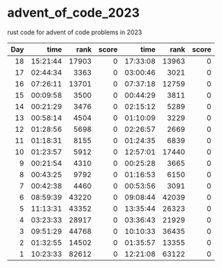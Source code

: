 # advent_of_code_2023
rust code for advent of code problems in 2023

|Day  | time | rank | score | time | rank | score| 
|---:|---:|---:|---:|---:|---:|---:|
|18|15:21:44|17903|0|17:33:08|13963|0|
|17|02:44:34|3363|0|03:00:46|3021|0|
|16|07:26:11|13701|0|07:37:18|12759|0|
|15|00:09:58|3500|0|00:44:29|3811|0|
|14|00:21:29|3476|0|02:15:12|5289|0|
|13 |  00:58:14  | 4504   |  0|01:10:09|3229|0|
| 12 |   01:28:56 |  5698   |   0|02:26:57|2669|0|
| 11 |  01:18:31  | 8155|0|01:24:35|6839|0|
| 10 |  01:23:57  | 5912|0|12:57:01|17440|0|
|  9 |  00:21:54  | 4310|0|00:25:28|3665|0|
|  8 |  00:43:25  | 9792|0|01:16:53|6150|0|
|  7 |  00:42:38  | 4460|0|00:53:56|3091|0|
|  6 |  08:59:39  |43220|0|09:08:44|42039|0|
|  5 |  11:13:31  |43352|0|13:35:44|26323|0|
|  4 |  03:23:33  |28917|0|03:36:43|21929|0|
|  3 |  09:51:29  |44768|0|10:10:33|36435|0|
|  2 |  01:32:55  |14502|0|01:35:57|13355|0|
|  1 |  10:23:33  |82612|0|12:21:08|63122|0|
